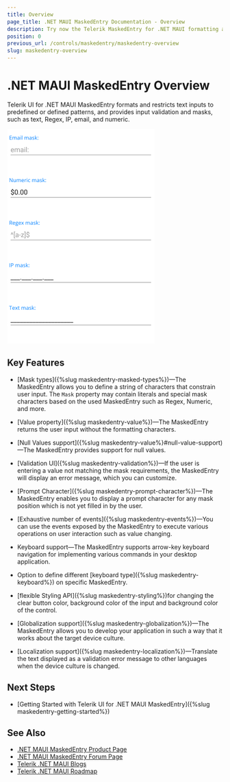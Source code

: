 ```yaml
---
title: Overview
page_title: .NET MAUI MaskedEntry Documentation - Overview
description: Try now the Telerik MaskedEntry for .NET MAUI formatting and restricting text to predefined patterns, and providing input validation and masks.
position: 0
previous_url: /controls/maskedentry/maskedentry-overview
slug: maskedentry-overview
---
```


# .NET MAUI MaskedEntry Overview

Telerik UI for .NET MAUI MaskedEntry formats and restricts text inputs to predefined or defined patterns, and provides input validation and masks, such as text, Regex, IP, email, and numeric.

![.NET MAUI MaskedEntry Overview](images/maskedentry-overview.png)

## Key Features

* [Mask types]({%slug maskedentry-masked-types%})&mdash;The MaskedEntry allows you to define a string of characters that constrain user input. The `Mask` property may contain literals and special mask characters based on the used MaskedEntry such as Regex, Numeric, and more.

* [Value property]({%slug maskedentry-value%})&mdash;The MaskedEntry returns the user input without the formatting characters.

* [Null Values support]({%slug maskedentry-value%}#null-value-support)&mdash;The MaskedEntry provides support for null values.

* [Validation UI]({%slug maskedentry-validation%})&mdash;If the user is entering a value not matching the mask requirements, the MaskedEntry will display an error message, which you can customize.

* [Prompt Character]({%slug maskedentry-prompt-character%})&mdash;The MaskedEntry enables you to display a prompt character for any mask position which is not yet filled in by the user.

* [Exhaustive number of events]({%slug maskedentry-events%})&mdash;You can use the events exposed by the MaskedEntry to execute various operations on user interaction such as value changing.

* Keyboard support&mdash;The MaskedEntry supports arrow-key keyboard navigation for implementing various commands in your desktop application.

* Option to define different [keyboard type]({%slug maskedentry-keyboard%}) on specific MaskedEntry.

* [flexible Styling API]({%slug maskedentry-styling%})for changing the clear button color, background color of the input and background color of the control.

* [Globalization support]({%slug maskedentry-globalization%})&mdash;The MaskedEntry allows you to develop your application in such a way that it works about the target device culture.

* [Localization support]({%slug maskedentry-localization%})&mdash;Translate the text displayed as a validation error message to other languages when the device culture is changed.

## Next Steps

- [Getting Started with Telerik UI for .NET MAUI MaskedEntry]({%slug maskedentry-getting-started%})

## See Also

- [.NET MAUI MaskedEntry Product Page](https://www.telerik.com/maui-ui/maskedentry)
- [.NET MAUI MaskedEntry Forum Page](https://www.telerik.com/forums/maui?tagId=1852)
- [Telerik .NET MAUI Blogs](https://www.telerik.com/blogs/mobile-net-maui)
- [Telerik .NET MAUI Roadmap](https://www.telerik.com/support/whats-new/maui-ui/roadmap)
